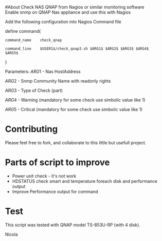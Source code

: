 #About
Check NAS QNAP from Nagios or similar monitoring software
Enable snmp on QNAP Nas appliance and use this with Nagios

Add the following configuration into Nagios Command file

define command{

	command_name 	check_qnap
	
	command_line 	$USER1$/check_qnap3.sh $ARG1$ $ARG2$ $ARG3$ $ARG4$ $ARG5$
	
}

Parameters:
$ARG1$ - Nas HostAddress

$ARG2$ - Snmp Community Name with readonly rights

$ARG3$ - Type of Check (part)

$ARG4$ - Warning  (mandatory for some check use simbolic value like 1)

$ARG5$ - Critical (mandatory for some check use simbolic value like 1)


# Contributing
Please feel free to fork, and collaborate to this little but usefull project.

# Parts of script to improve
- Power unit check - it's not work
- HDSTATUS check smart and temperature foreach disk and performance output
- Improve Performance output for command

# Test
This script was tested with QNAP model TS-853U-RP (with 4 disk). 

Nicola
